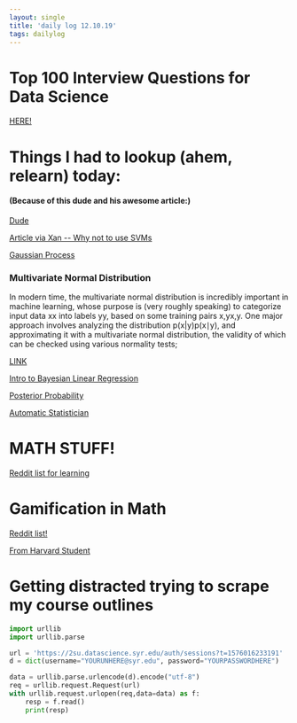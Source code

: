 ```yaml
---
layout: single
title: 'daily log 12.10.19'
tags: dailylog 
---
```


# Top 100 Interview Questions for Data Science

[HERE!](https://www.edureka.co/blog/interview-questions/data-science-interview-questions/)

# Things I had to lookup (ahem, relearn) today:

#### (Because of this dude and his awesome article:)

[Dude](http://mlg.eng.cam.ac.uk/zoubin/)

[Article via Xan -- Why not to use SVMs](https://danielcaraway.github.io/assets/reference/lect1gp.pdf)

[Gaussian Process](http://www.gaussianprocess.org/)

### Multivariate Normal Distribution

In modern time, the multivariate normal distribution is incredibly important in machine learning, whose purpose is (very roughly speaking) to categorize input data xx into labels yy, based on some training pairs x,yx,y. One major approach involves analyzing the distribution p(x|y)p(x∣y), and approximating it with a multivariate normal distribution, the validity of which can be checked using various normality tests; 

[LINK](https://brilliant.org/wiki/multivariate-normal-distribution/)

[Intro to Bayesian Linear Regression](https://towardsdatascience.com/introduction-to-bayesian-linear-regression-e66e60791ea7)

[Posterior Probability](https://en.wikipedia.org/wiki/Posterior_probability)

[Automatic Statistician](https://www.automaticstatistician.com/index/)


# MATH STUFF!

[Reddit list for learning](https://www.reddit.com/r/math/comments/2mkmk0/a_compilation_of_useful_free_online_math_resources/)

# Gamification in Math

[Reddit list!](https://www.reddit.com/r/learnmath/comments/8oerfr/apps_that_gamify_mathscience_stuff/)

[From Harvard Student](http://www.math.harvard.edu/~knill/gamification/index.html)


# Getting distracted trying to scrape my course outlines

```python
import urllib
import urllib.parse

url = 'https://2su.datascience.syr.edu/auth/sessions?t=1576016233191'
d = dict(username="YOURUNHERE@syr.edu", password="YOURPASSWORDHERE")

data = urllib.parse.urlencode(d).encode("utf-8")
req = urllib.request.Request(url)
with urllib.request.urlopen(req,data=data) as f:
    resp = f.read()
    print(resp)
```
